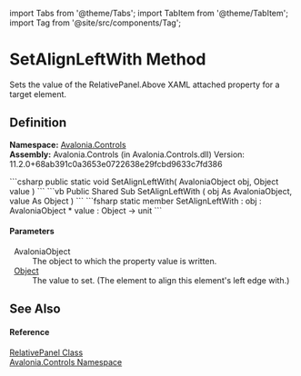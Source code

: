 import Tabs from '@theme/Tabs'; 
import TabItem from '@theme/TabItem'; 
import Tag from '@site/src/components/Tag'; 

# SetAlignLeftWith Method


Sets the value of the RelativePanel.Above XAML attached property for a target element.



## Definition
**Namespace:** <a href="N_Avalonia_Controls">Avalonia.Controls</a>  
**Assembly:** Avalonia.Controls (in Avalonia.Controls.dll) Version: 11.2.0+68ab391c0a3653e0722638e29fcbd9633c7fd386

<Tabs groupId="api-code-preview">
<TabItem value="csharp" label="C#">
```csharp
public static void SetAlignLeftWith(
	AvaloniaObject obj,
	Object value
)
```
</TabItem>
<TabItem value="vb" label="VB">
```vb
Public Shared Sub SetAlignLeftWith ( 
	obj As AvaloniaObject,
	value As Object
)
```
</TabItem>
<TabItem value="fsharp" label="F#">
```fsharp
static member SetAlignLeftWith : 
        obj : AvaloniaObject * 
        value : Object -> unit 
```
</TabItem>
</Tabs>



#### Parameters
<dl><dt>  AvaloniaObject</dt><dd>The object to which the property value is written.</dd><dt>  <a href="https://learn.microsoft.com/dotnet/api/system.object" target="_blank" rel="noopener noreferrer">Object</a></dt><dd>The value to set. (The element to align this element's left edge with.)</dd></dl>

## See Also


#### Reference
<a href="T_Avalonia_Controls_RelativePanel">RelativePanel Class</a>  
<a href="N_Avalonia_Controls">Avalonia.Controls Namespace</a>  
